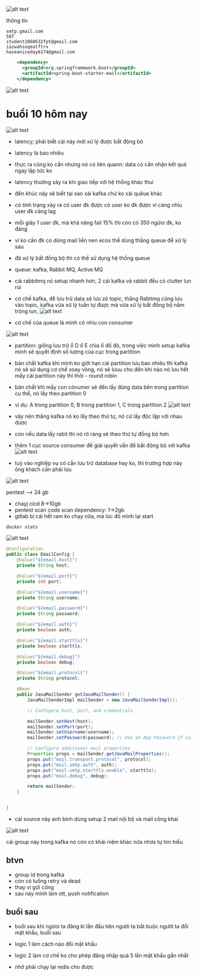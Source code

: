 ![alt text](image.png)

thông tin
```
smtp.gmail.com
587
student1060632fpt@gmail.com
iazwahsoqeatftrx
haveaniceday6174@gmail.com
```

```xml
    <dependency>
      <groupId>org.springframework.boot</groupId>
      <artifactId>spring-boot-starter-mail</artifactId>
    </dependency>
```

![alt text](image-1.png)

# buổi 10 hôm nay

![alt text](image-2.png)
- latency; phải biết cái này mới xử lý được bất động bộ
- latency là bao nhiêu
- thực ra cũng ko cần nhưng nó có liên quann: data có cần nhận kết quả ngay lập tức ko
- latency thường xảy ra khi giao tiếp với hệ thống khác thui
- đến khúc này sẽ biết tại sao xài kafka chứ ko xài quêue khác
- có tình trạng xảy ra có user đk được có user ko đk được vì càng nhìu user đk càng lag
- mỗi giây 1 user đk, mà khả năng fail 15% thì còn có 350 ngừoi đk, ko đáng
- vì ko cần đk có dùng mail liền nen ecos thể dùng thằng queue để xử lý sau
- đã xử lý bất đồng bộ thì có thể sử dụng hệ thống queue
- queue: kafka, Rabbit MQ, Active MQ
- cái rabbitmq nó setup nhanh hơn, 2 cái kafka và rabbit đều có clutter lun rùi

- cơ chế kafka, để lưu trữ data sẽ lưu zô topic, thằng Rabitmq cũng lưu vào topic, kafka vừa xử lý tuần tự được mà vừa xử lý bất đồng bộ nằm trỏng lun,
![alt text](image-3.png)
- cơ chế của queue là mình có nhìu con consumer

![alt text](image-4.png)
- partition: giống lưu trữ ổ D ổ E chia ổ đồ đó, trong việc mình setup kafka mình sẽ quyết định số lượng của cục trong partition
- bản chất kafka khi mình ko giới hạn cái partition lưu bao nhiêu thì kafka nó sẽ sử dụng cơ chế xoay vòng, nó sẽ lưuu cho đến khi nào nó lưu hết mấy cái partition này thì thôi - round robin
- bản chất khi mấy con cónumer sẽ đến lấy đúng data bên trong partition cụ thể, nó lấy theo partition 0
- ví dụ:  A trong partition 0, B trong partition 1, C trong partition 2
![alt text](image-5.png)

- vậy nên thằng kafka nó ko lấy theo thứ tự, nó cứ lấy độc lập với nhau được

- còn nếu data lấy rabit thì nó rõ ràng sẽ theo thứ tự đồng bộ hơn
- thêm 1 cục source consumer để giải quyết vấn đề bất động bộ với kafka
![alt text](image-6.png)

- tuỳ vào nghiệp vụ có cần lưu trữ database hay ko, thì trường hợp này ông khách cần phải lưu 

![alt text](image-7.png)

pentest --> 24 gb


- chayj cicd 8->10gb
- pentest scan code scan dependency: 1->2gb
- gitlab bị cái hết ram ko chạy nữa, mà lúc đó mình lại start 

```
docker stats
```
![alt text](image-8.png)


```java
@Configuration
public class EmailConfig {
    @Value("${email.host}")
    private String host;

    @Value("${email.port}")
    private int port;

    @Value("${email.username}")
    private String username;

    @Value("${email.password}")
    private String password;

    @Value("${email.auth}")
    private boolean auth;

    @Value("${email.starttls}")
    private boolean starttls;

    @Value("${email.debug}")
    private boolean debug;

    @Value("${email.protocol}")
    private String protocol;

    @Bean
    public JavaMailSender getJavaMailSender() {
        JavaMailSenderImpl mailSender = new JavaMailSenderImpl();

        // Configure host, port, and credentials

        mailSender.setHost(host);
        mailSender.setPort(port);
        mailSender.setUsername(username);
        mailSender.setPassword(password); // Use an App Password if using Gmail

        // Configure additional mail properties
        Properties props = mailSender.getJavaMailProperties();
        props.put("mail.transport.protocol", protocol);
        props.put("mail.smtp.auth", auth);
        props.put("mail.smtp.starttls.enable", starttls);
        props.put("mail.debug", debug);

        return mailSender;
    }


}
```
- cái source này anh bình dùng setup 2 mail nội bộ và mail công khai

![alt text](image-9.png)

cái group này trong kafka nó còn có khái niệm khác nữa nhơs tự tìm hiểu

## btvn
- group id trong kafka
- còn có luồng retry và dead 
- thay vì gửi cứng 
- sau này mình làm ott, push notification

## buổi sau
- buổi sau khi ngừoi ta đăng kí lần đầu tiên người ta bắt buộc người ta đổi mật khẩu, buổi sau
- logic 1 làm cách nào đổi mật khẩu
- logic 2 làm cơ chế ko cho phép đăng nhập quá 5 lần mật khẩu gần nhất

- nhớ phải chạy lại redis cho được